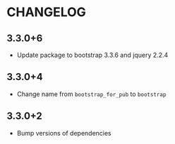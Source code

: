 # CHANGELOG

## 3.3.0+6

* Update package to bootstrap 3.3.6 and jquery 2.2.4 

## 3.3.0+4

* Change name from `bootstrap_for_pub` to `bootstrap`

## 3.3.0+2

* Bump versions of dependencies
